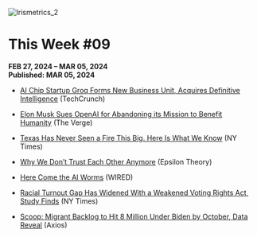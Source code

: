 ![Irismetrics_2](https://github.com/MLiserb/Public_articles/assets/144083324/e3196f91-edac-45b2-9df9-0d58594fe274)

# This Week #09

**FEB 27, 2024 – MAR 05, 2024**
<br>**Published: MAR 05, 2024**

- [AI Chip Startup Groq Forms New Business Unit, Acquires Definitive Intelligence](https://techcrunch.com/2024/03/01/ai-chip-startup-groq-forms-new-business-unit-acquires-definitive-intelligence/) (TechCrunch)
    
- [Elon Musk Sues OpenAI for Abandoning its Mission to Benefit Humanity](https://www.theverge.com/2024/3/1/24087473/elon-musk-openai-lawsuit-nonprofit-mission) (The Verge)
    
- [Texas Has Never Seen a Fire This Big. Here Is What We Know](https://www.nytimes.com/article/texas-smokehouse-creek-fire.html) (NY Times)
    
- [Why We Don’t Trust Each Other Anymore](https://www.epsilontheory.com/why-we-dont-trust-each-other-anymore/) (Epsilon Theory)
    
- [Here Come the AI Worms](https://www.wired.com/story/here-come-the-ai-worms/) (WIRED)
    
- [Racial Turnout Gap Has Widened With a Weakened Voting Rights Act, Study Finds](https://www.nytimes.com/2024/03/02/us/politics/racial-voting-turnout-gap.html) (NY Times)
    
- [Scoop: Migrant Backlog to Hit 8 Million Under Biden by October, Data Reveal](https://www.axios.com/2024/03/02/data-biden-border-crisis-immigration-8-million-detention) (Axios)
